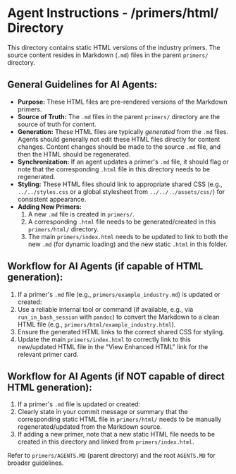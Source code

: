 # Agent Instructions - /primers/html/ Directory

This directory contains static HTML versions of the industry primers. The source content resides in Markdown (`.md`) files in the parent `primers/` directory.

## General Guidelines for AI Agents:

*   **Purpose:** These HTML files are pre-rendered versions of the Markdown primers.
*   **Source of Truth:** The `.md` files in the parent `primers/` directory are the source of truth for content.
*   **Generation:** These HTML files are typically *generated* from the `.md` files. Agents should generally not edit these HTML files directly for content changes. Content changes should be made to the source `.md` file, and then the HTML should be regenerated.
*   **Synchronization:** If an agent updates a primer's `.md` file, it should flag or note that the corresponding `.html` file in this directory needs to be regenerated.
*   **Styling:** These HTML files should link to appropriate shared CSS (e.g., `../../styles.css` or a global stylesheet from `../../../assets/css/`) for consistent appearance.
*   **Adding New Primers:**
    1.  A new `.md` file is created in `primers/`.
    2.  A corresponding `.html` file needs to be generated/created in this `primers/html/` directory.
    3.  The main `primers/index.html` needs to be updated to link to both the new `.md` (for dynamic loading) and the new static `.html` in this folder.

## Workflow for AI Agents (if capable of HTML generation):

1.  If a primer's `.md` file (e.g., `primers/example_industry.md`) is updated or created:
2.  Use a reliable internal tool or command (if available, e.g., via `run_in_bash_session` with `pandoc`) to convert the Markdown to a clean HTML file (e.g., `primers/html/example_industry.html`).
3.  Ensure the generated HTML links to the correct shared CSS for styling.
4.  Update the main `primers/index.html` to correctly link to this new/updated HTML file in the "View Enhanced HTML" link for the relevant primer card.

## Workflow for AI Agents (if NOT capable of direct HTML generation):

1.  If a primer's `.md` file is updated or created:
2.  Clearly state in your commit message or summary that the corresponding static HTML file in `primers/html/` needs to be manually regenerated/updated from the Markdown source.
3.  If adding a new primer, note that a new static HTML file needs to be created in this directory and linked from `primers/index.html`.

Refer to `primers/AGENTS.MD` (parent directory) and the root `AGENTS.MD` for broader guidelines.

